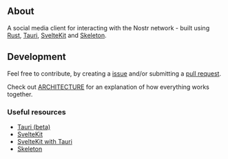 ## About

A social media client for interacting with the Nostr network - built using [Rust](https://www.rust-lang.org/), [Tauri](https://tauri.app/), [SvelteKit](https://kit.svelte.dev/) and [Skeleton](https://www.skeleton.dev/).

## Development

Feel free to contribute, by creating a [issue](https://github.com/jonassterud/cyan/issues) and/or submitting a [pull request](https://github.com/jonassterud/cyan/pulls).

Check out [ARCHITECTURE](ARCHITECTURE.md) for an explanation of how everything works together.


### Useful resources
* [Tauri (beta)](https://beta.tauri.app/2/guide/)
* [SvelteKit](https://svelte.dev/docs/introduction)
* [SvelteKit with Tauri](https://tauri.app/v2/guides/getting-started/setup/sveltekit)
* [Skeleton](https://www.skeleton.dev/docs/quickstart)
